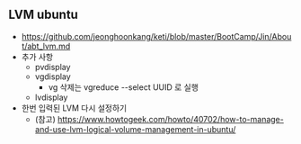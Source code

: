 ## LVM ubuntu
- https://github.com/jeonghoonkang/keti/blob/master/BootCamp/Jin/About/abt_lvm.md
- 추가 사항
  - pvdisplay
  - vgdisplay
    - vg 삭제는 vgreduce --select UUID 로 실행 
  - lvdisplay
- 한번 입력된 LVM 다시 설정하기
  - (참고) https://www.howtogeek.com/howto/40702/how-to-manage-and-use-lvm-logical-volume-management-in-ubuntu/
  
  
